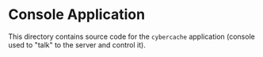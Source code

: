 
Console Application
===================

This directory contains source code for the `cybercache` application (console
used to "talk" to the server and control it).
